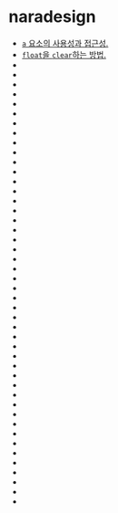# naradesign

* [`a` 요소의 사용성과 접근성.](userbility-accessibility-a-element.md)
* [`float`을 `clear`하는 방법.](float-clearing.md)
* [](do-not-use-reset-cancel.md)
* [](.md)
* [](.md)
* [](.md)
* [](.md)
* [](.md)
* [](.md)
* [](.md)
* [](.md)
* [](.md)
* [](.md)
* [](.md)
* [](.md)
* [](.md)
* [](.md)
* [](.md)
* [](.md)
* [](.md)
* [](.md)
* [](.md)
* [](.md)
* [](.md)
* [](.md)
* [](.md)
* [](.md)
* [](.md)
* [](.md)
* [](.md)
* [](.md)
* [](.md)
* [](.md)
* [](.md)
* [](.md)
* [](.md)
* [](.md)
* [](.md)
* [](.md)
* [](.md)
* [](.md)
* [](.md)
* [](.md)
* [](.md)
* [](.md)
* [](.md)
* [](.md)
* [](.md)
